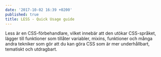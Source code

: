 ```yaml
---
date: '2017-10-02 16:39 +0200'
published: true
title: LESS - Quick Usage guide
---
```

Less är en CSS-förbehandlare, vilket innebär att den utökar CSS-språket, lägger till funktioner som tillåter variabler, mixins, funktioner och många andra tekniker som gör att du kan göra CSS som är mer underhållbart, tematiskt och utdragbart.

